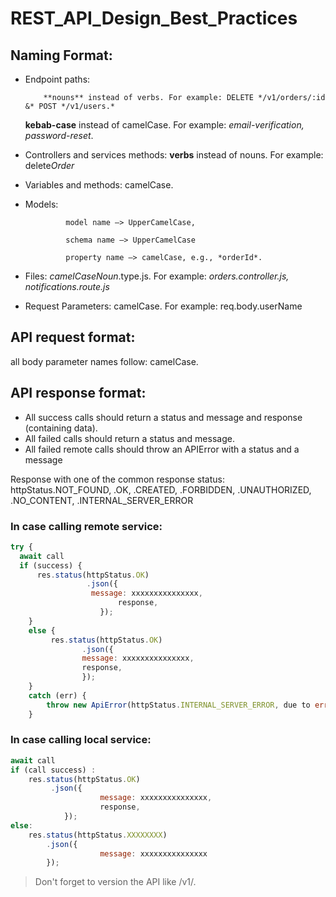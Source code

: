 # REST_API_Design_Best_Practices

## Naming Format:

- Endpoint paths:
    
          **nouns** instead of verbs. For example: DELETE */v1/orders/:id &* POST */v1/users.*
    
     **kebab-case** instead of camelCase. For example: *email-verification, password-reset*.
    
- Controllers and services methods: **verbs** instead of nouns. For example: delete*Order*
- Variables and methods: camelCase.
- Models:
    
               model name —> UpperCamelCase,
    
               schema name —> UpperCamelCase
    
               property name —> camelCase, e.g., *orderId*.
    
- Files: *camelCaseNoun*.type.js. For example: *orders.controller.js,* *notifications.route.js*
- Request Parameters: camelCase. For example: req.body.userName

## API request format:

all body parameter names follow: camelCase.

## API response format:

- All success calls should return a  status   and message and response (containing data).
- All failed    calls should return a  status   and message.
- All failed     remote calls should throw  an APIError with a status and a message

Response with one of the common response status: httpStatus.NOT_FOUND, .OK, .CREATED, .FORBIDDEN, .UNAUTHORIZED, .NO_CONTENT, .INTERNAL_SERVER_ERROR

### In case calling remote service:

```jsx
try {
  await call
  if (success) {
      res.status(httpStatus.OK)
				 .json({
			      message: xxxxxxxxxxxxxxx,
						response,
					});
	}
	else {
		 res.status(httpStatus.OK)
				.json({
				message: xxxxxxxxxxxxxxx,
				response,
				});
	}
	catch (err) {
		throw new ApiError(httpStatus.INTERNAL_SERVER_ERROR, due to error: ${err});
	}
```

### In case calling local service:

```jsx
await call
if (call success) :
	res.status(httpStatus.OK)
		 .json({
					message: xxxxxxxxxxxxxxx,
					response,
			});
else:
	res.status(httpStatus.XXXXXXXX)
		.json({
					message: xxxxxxxxxxxxxxx
		});
```

> Don't forget to version the API like /v1/.
>
